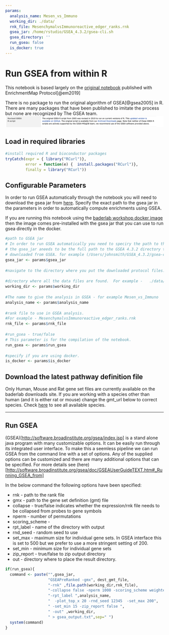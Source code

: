 ```yaml
---
params:
  analysis_name: Mesen_vs_Immuno
  working_dir: ./data/
  rnk_file: MesenchymalvsImmunoreactive_edger_ranks.rnk
  gsea_jar: /home/rstudio/GSEA_4.3.2/gsea-cli.sh
  gsea_directory: ''
  run_gsea: false
  is_docker: true
---
```

# Run GSEA from within R

This notebook is based largely on the [original notebook](https://baderlab.github.io/Cytoscape_workflows/EnrichmentMapPipeline/Protocol2_createEM.html) published with EnrichmentMap Protocol[@em2019] 

There is no package to run the original algorithm of GSEA[@gsea2005] in R.  There are many packages that have been published to imitate the process but none are recognized by The GSEA team.  
![GSEA R package message](./images/gsea_r_package_message.png)


## Load in required libraries


```r
#install required R and bioconductor packages
tryCatch(expr = { library("RCurl")}, 
         error = function(e) {  install.packages("RCurl")}, 
         finally = library("RCurl"))
```



## Configurable Parameters
In order to run GSEA automatically through the notebook you will need to download the gsea jar from [here](http://software.broadinstitute.org/gsea/downloads.jsp).  Specify the exact path to the gsea jar in the parameters in order to automatically compute enrichments using GSEA.

If you are running this notebook using the [baderlab workshop docker image](https://hub.docker.com/r/risserlin/workshop_base_image) then the image comes pre-installed with the gsea jar that you can use to run gsea directly in the docker.  


```r
#path to GSEA jar 
# In order to run GSEA automatically you need to speciry the path to the gsea jar file.
# the gsea_jar aneeds to be the full path to the GSEA 4.3.2 directory that you
# downloaded from GSEA. for example (/Users/johnsmith/GSEA_4.3.2/gsea-cli.sh)
gsea_jar <- params$gsea_jar

#navigate to the directory where you put the downloaded protocol files.

#directory where all the data files are found.  For example -   ./data/ 
working_dir <- params$working_dir

#The name to give the analysis in GSEA - for example Mesen_vs_Immuno
analysis_name <- params$analysis_name

#rank file to use in GSEA analysis.  
#For example - MesenchymalvsImmunoreactive_edger_ranks.rnk
rnk_file <- params$rnk_file

#run_gsea - true/false
# This parameter is for the compilation of the notebook.  
run_gsea <- params$run_gsea

#specify if you are using docker.
is_docker <- params$is_docker
```

## Download the latest pathway definition file
Only Human, Mouse and Rat gene set files are currently available on the baderlab downloads site.  If you are working with a species other than human (and it is either rat or mouse) change the gmt_url below to correct species. Check [here](http://download.baderlab.org/EM_Genesets/current_release/) to see all available species. 



***
## Run GSEA
(GSEA)[http://software.broadinstitute.org/gsea/index.jsp] is a stand alone java program with many customizable options.  It can be easily run through its integrated user interface.  To make this a seemless pipeline we can run GSEA from the command line with a set of options.  Any of the supplied options can be customized and there are many additional options that can be specified.  For more details see (here)[http://software.broadinstitute.org/gsea/doc/GSEAUserGuideTEXT.htm#_Running_GSEA_from]

In the below command the following options have been specified:

 * rnk - path to the rank file
 * gmx - path to the gene set definition (gmt) file
 * collapse - true/false indicates whether the expression/rnk file needs to be collapsed from probes to gene symbols
 * nperm - number of permutations
 * scoring_scheme - 
 * rpt_label - name of the directory with output
 * rnd_seed - random seed to use
 * set_max - maximum size for individual gene sets.  In GSEA interface this is set to 500 but we prefer to use a more stringent setting of 200. 
 * set_min - minimum size for individual gene sets 
 * zip_report - true/false to zip output directory
 * out - directory where to place the result directory.

 

```r
if(run_gsea){
  command <- paste("",gsea_jar,  
                   "GSEAPreRanked -gmx", dest_gmt_file, 
                   "-rnk" ,file.path(working_dir,rnk_file), 
                   "-collapse false -nperm 1000 -scoring_scheme weighted", 
                   "-rpt_label ",analysis_name,
                   "  -plot_top_x 20 -rnd_seed 12345  -set_max 200",  
                   " -set_min 15 -zip_report false ",
                   " -out" ,working_dir, 
                   " > gsea_output.txt",sep=" ")
  system(command)
}
```
